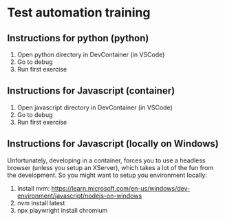 # Test automation training

## Instructions for python (python)

1. Open python directory in DevContainer (in VSCode)
2. Go to debug
3. Run first exercise

## Instructions for Javascript (container)

1. Open javascript directory in DevContainer (in VSCode)
2. Go to debug
3. Run first exercise


## Instructions for Javascript (locally on Windows)
Unfortunately, developing in a container, forces you to use a headless browser (unless you setup an XServer), which takes a lot of the fun from the development. So you might want to setup you environment locally:

1. Install nvm: https://learn.microsoft.com/en-us/windows/dev-environment/javascript/nodejs-on-windows
2. nvm install latest
3. npx playwright install chromium